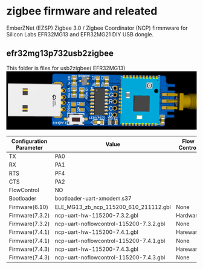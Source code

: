 # zigbee firmware and releated

EmberZNet (EZSP) Zigbee 3.0 / Zigbee Coordinator (NCP) firmmware for Silicon Labs EFR32MG13 and EFR32MG21 DIY USB dongle.

## efr32mg13p732usb2zigbee

This folder is files for usb2zigbee( EFR32MG13) 
![picture of diy usb dongle](efr32mg13p732usb2zigbee/3d_pcb.png)

| Configuration Parameter  | Value |Flow Control|
|---------------|-----------|-----------|
| TX  | PA0 ||
| RX  | PA1 ||
| RTS | PF4 ||
| CTS | PA2 ||
| FlowControl| NO||
| Bootloader | bootloader-uart-xmodem.s37 ||
| Firmware(6.10) | ELE_MG13_zb_ncp_115200_610_211112.gbl |None|
| Firmware(7.3.2) | ncp-uart-hw-115200-7.3.2.gbl | Hardware|
| Firmware(7.3.2) | ncp-uart-noflowcontrol-115200-7.3.2.gbl | None|
| Firmware(7.4.1) | ncp-uart-hw-115200-7.4.1.gbl | Hareware|
| Firmware(7.4.1) | ncp-uart-noflowcontrol-115200-7.4.1.gbl | None|
| Firmware(7.4.3) | ncp-uart-hw-115200-7.4.3.gbl | Hareware|
| Firmware(7.4.3) | ncp-uart-noflowcontrol-115200-7.4.3.gbl | None|